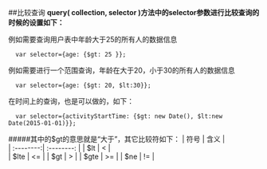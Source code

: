 ##比较查询
**query( collection, selector )方法中的selector参数进行比较查询的时候的设置如下：**  

例如需要查询用户表中年龄大于25的所有人的数据信息
```
  var selector={age: {$gt: 25 }};
```
例如需要进行一个范围查询，年龄在大于20，小于30的所有人的数据信息
```
  var selector={age: {$gt: 20, $lt:30}};
```
在时间上的查询，也是可以做的，如下：
```
  var selector={activityStartTime: {$gt: new Date(), $lt:new Date(2015-01-01)}};
```
#####其中的$gt的意思就是“大于”，其它比较符如下：
|    符号    |    含义   |   
| :--------:| :--------: | 
|   $lt     |    <      |  
|   $lte   |    <=    |
|   $gt    |    >     |
|   $gte   |     >=   |
|   $ne    |     !=   |


